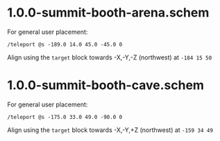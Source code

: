 # 1.0.0-summit-booth-arena.schem

For general user placement:

```
/teleport @s -189.0 14.0 45.0 -45.0 0
```

Align using the `target` block towards -X,-Y,-Z (northwest) at `-184 15 50`

# 1.0.0-summit-booth-cave.schem

For general user placement:

```
/teleport @s -175.0 33.0 49.0 -90.0 0
```

Align using the `target` block towards -X,-Y,+Z (northwest) at `-159 34 49`
